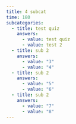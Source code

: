 ```yaml
---
title: 4 subcat
time: 180
subcategories:
  - title: test quiz
    answers:
      - value: test quiz
      - value: test 2
  - title: sub 2
    answers:
      - value: "3"
      - value: "4"
  - title: sub 2
    answers:
      - value: "5"
      - value: "6"
  - title: sub 2
    answers:
      - value: "7"
      - value: "8"
---
```

